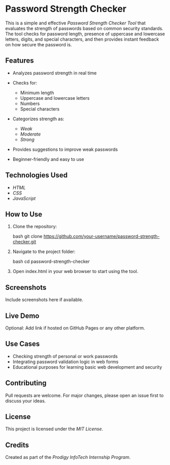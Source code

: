 # Password Strength Checker

This is a simple and effective *Password Strength Checker Tool* that evaluates the strength of passwords based on common security standards. The tool checks for password length, presence of uppercase and lowercase letters, digits, and special characters, and then provides instant feedback on how secure the password is.

## Features

* Analyzes password strength in real time
* Checks for:

  * Minimum length
  * Uppercase and lowercase letters
  * Numbers
  * Special characters
* Categorizes strength as:

  * *Weak*
  * *Moderate*
  * *Strong*
* Provides suggestions to improve weak passwords
* Beginner-friendly and easy to use

## Technologies Used

* *HTML*
* *CSS*
* *JavaScript*

## How to Use

1. Clone the repository:

   bash
   git clone https://github.com/your-username/password-strength-checker.git
   
2. Navigate to the project folder:

   bash
   cd password-strength-checker
   
3. Open index.html in your web browser to start using the tool.

## Screenshots

Include screenshots here if available.

## Live Demo

Optional: Add link if hosted on GitHub Pages or any other platform.

## Use Cases

* Checking strength of personal or work passwords
* Integrating password validation logic in web forms
* Educational purposes for learning basic web development and security

## Contributing

Pull requests are welcome. For major changes, please open an issue first to discuss your ideas.

## License

This project is licensed under the *MIT License*.

## Credits

Created as part of the *Prodigy InfoTech Internship Program*.

